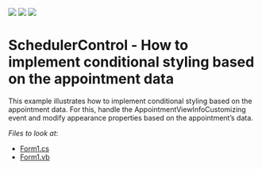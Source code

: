 <!-- default badges list -->
![](https://img.shields.io/endpoint?url=https://codecentral.devexpress.com/api/v1/VersionRange/402783663/18.1.3%2B)
[![](https://img.shields.io/badge/Open_in_DevExpress_Support_Center-FF7200?style=flat-square&logo=DevExpress&logoColor=white)](https://supportcenter.devexpress.com/ticket/details/T1026894)
[![](https://img.shields.io/badge/📖_How_to_use_DevExpress_Examples-e9f6fc?style=flat-square)](https://docs.devexpress.com/GeneralInformation/403183)
<!-- default badges end -->

# SchedulerControl - How to implement conditional styling based on the appointment data

This example illustrates how to implement conditional styling based on the appointment data.
For this, handle the AppointmentViewInfoCustomizing event and modify appearance properties based on the appointment’s data.

<!-- default file list --> 
*Files to look at*:

* [Form1.cs](./CS/Form1.cs)
* [Form1.vb](./VB/Form1.vb)
<!-- default file list end -->
